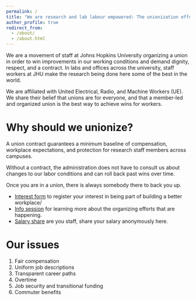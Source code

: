 ```yaml
---
permalink: /
title: "We are research and lab labour empowered: The unionization effort for JHU research staff"
author_profile: true
redirect_from: 
  - /about/
  - /about.html
---
```


We are a movement of staff at Johns Hopkins University organizing a union in order to win improvements in our working conditions and demand dignity, respect, and a contract. In labs and offices across the university, staff workers at JHU make the research being done here some of the best in the world.

We are affiliated with United Electrical, Radio, and Machine Workers (UE). We share their belief that unions are for everyone, and that a member-led and organized union is the best way to achieve wins for workers.

Why should we unionize?
======
A union contract guarantees a minimum baseline of compensation, workplace expectations, and protection for research staff members across campuses. 

Without a contract, the administration does not have to consult us about changes to our labor conditions and can roll back past wins over time.

Once you are in a union, there is always somebody there to back you up. 

- [Interest form](http://tinyurl.com/ralle-petition)  to register your interest in being part of building a better workplace/
- [Info session](https://forms.gle/soJMaRocy4XQvN6q7) for learning more about the organizing efforts that are happening.
- [Salary share](https://docs.google.com/forms/d/15m-pFtZgaD016DWXY3dqhILbr49kELBZ-RcRRmlvmiQ/viewform?edit_requested=true) are you staff, share your salary anonymously here.

Our issues
======
1. Fair compensation
2. Uniform job descriptions
3. Transparent career paths
4. Overtime
5. Job security and transitional funding
6. Commuter benefits
